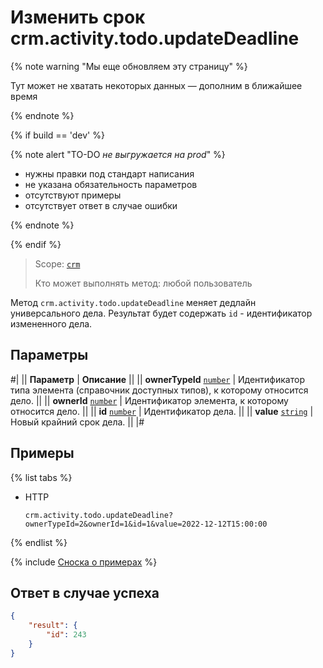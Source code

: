 # Изменить срок crm.activity.todo.updateDeadline

{% note warning "Мы еще обновляем эту страницу" %}

Тут может не хватать некоторых данных — дополним в ближайшее время

{% endnote %}

{% if build == 'dev' %}

{% note alert "TO-DO _не выгружается на prod_" %}

- нужны правки под стандарт написания
- не указана обязательность параметров
- отсутствуют примеры
- отсутствует ответ в случае ошибки

{% endnote %}

{% endif %}

> Scope: [`crm`](../../../../scopes/permissions.md)
>
> Кто может выполнять метод: любой пользователь

Метод `crm.activity.todo.updateDeadline` меняет дедлайн универсального дела. Результат будет содержать `id` - идентификатор измененного дела.

## Параметры

#|
|| **Параметр** | **Описание** ||
|| **ownerTypeId**
[`number`](../../../../data-types.md) | Идентификатор типа элемента (справочник доступных типов), к которому относится дело. ||
|| **ownerId**
[`number`](../../../../data-types.md) | Идентификатор элемента, к которому относится дело. ||
|| **id**
[`number`](../../../../data-types.md) | Идентификатор дела. ||
|| **value**
[`string`](../../../../data-types.md) | Новый крайний срок дела. ||
|#

## Примеры

{% list tabs %}

- HTTP

    ```http
    crm.activity.todo.updateDeadline?ownerTypeId=2&ownerId=1&id=1&value=2022-12-12T15:00:00
    ```

{% endlist %}


{% include [Сноска о примерах](../../../../../_includes/examples.md) %}

## Ответ в случае успеха

```json
{
    "result": {
        "id": 243
    }
}
```
